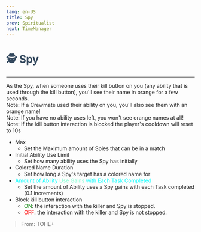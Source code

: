 ```yaml
---
lang: en-US
title: Spy
prev: Spiritualist
next: TimeManager
---
```


# <font color="#34495e">🕵️ <b>Spy</b></font> <Badge text="Support" type="tip" vertical="middle"/>

***

As the Spy, when someone uses their kill button on you (any ability that is used through the kill button), you'll see their name in orange for a few seconds.<br>
Note: If a Crewmate used their ability on you, you'll also see them with an orange name!<br>
Note: If you have no ability uses left, you won't see orange names at all!<br>
Note: If the kill button interaction is blocked the player's cooldown will reset to 10s

- Max
  - Set the Maximum amount of Spies that can be in a match
- Initial Ability Use Limit
  - Set how many ability uses the Spy has initially
- Colored Name Duration
  - Set how long a Spy's target has a colored name for
- <font color=#00ffff>Amount of Ability</font> <font color=#7fffd2>Use Gains</font> <font color=#00ffff>with Each Task Completed</font>
  - Set the amount of Ability uses a Spy gains with each Task completed (0.1 increments)
- Block kill button interaction
  - <font color=green>ON</font>: the interaction with the killer and Spy is stopped.
  - <font color=red>OFF</font>: the interaction with the killer and Spy is not stopped.

> From: TOHE+
